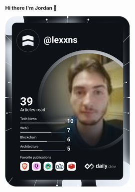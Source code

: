 ### Hi there I'm Jordan 👋

<a href="https://app.daily.dev/DailyDevTips"><img src="https://github.com/lexxns/lexxns/blob/master/devcard.svg" width="400" alt="Jordan Aspinall's Dev Card"/></a>

<!--
**lexxns/lexxns** is a ✨ _special_ ✨ repository because its `README.md` (this file) appears on your GitHub profile.

Here are some ideas to get you started:

- 🔭 I’m currently working on ...
- 🌱 I’m currently learning ...
- 👯 I’m looking to collaborate on ...
- 🤔 I’m looking for help with ...
- 💬 Ask me about ...
- 📫 How to reach me: ...
- 😄 Pronouns: ...
- ⚡ Fun fact: ...
-->
